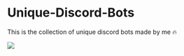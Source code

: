 # Unique-Discord-Bots
This is the collection of unique discord bots made by me 🔥

![](https://i.imgur.com/X07Lu07_d.webp?maxwidth=760&fidelity=grand)
